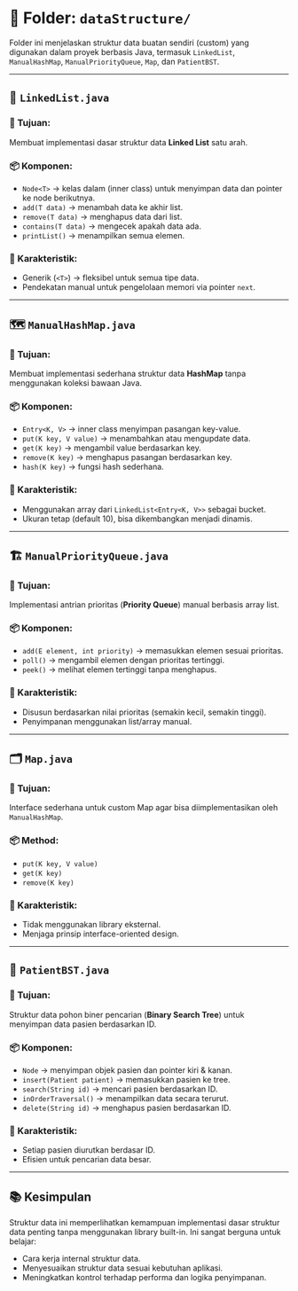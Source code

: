 # 📁 Folder: `dataStructure/`


Folder ini menjelaskan struktur data buatan sendiri (custom) yang digunakan dalam proyek berbasis Java, termasuk `LinkedList`, `ManualHashMap`, `ManualPriorityQueue`, `Map`, dan `PatientBST`.

---

## 🔗 `LinkedList.java`

### 🎯 Tujuan:

Membuat implementasi dasar struktur data **Linked List** satu arah.

### 📦 Komponen:

* `Node<T>` → kelas dalam (inner class) untuk menyimpan data dan pointer ke node berikutnya.
* `add(T data)` → menambah data ke akhir list.
* `remove(T data)` → menghapus data dari list.
* `contains(T data)` → mengecek apakah data ada.
* `printList()` → menampilkan semua elemen.

### 🔧 Karakteristik:

* Generik (`<T>`) → fleksibel untuk semua tipe data.
* Pendekatan manual untuk pengelolaan memori via pointer `next`.

---

## 🗺️ `ManualHashMap.java`

### 🎯 Tujuan:

Membuat implementasi sederhana struktur data **HashMap** tanpa menggunakan koleksi bawaan Java.

### 📦 Komponen:

* `Entry<K, V>` → inner class menyimpan pasangan key-value.
* `put(K key, V value)` → menambahkan atau mengupdate data.
* `get(K key)` → mengambil value berdasarkan key.
* `remove(K key)` → menghapus pasangan berdasarkan key.
* `hash(K key)` → fungsi hash sederhana.

### 🔧 Karakteristik:

* Menggunakan array dari `LinkedList<Entry<K, V>>` sebagai bucket.
* Ukuran tetap (default 10), bisa dikembangkan menjadi dinamis.

---

## 🏗️ `ManualPriorityQueue.java`

### 🎯 Tujuan:

Implementasi antrian prioritas (**Priority Queue**) manual berbasis array list.

### 📦 Komponen:

* `add(E element, int priority)` → memasukkan elemen sesuai prioritas.
* `poll()` → mengambil elemen dengan prioritas tertinggi.
* `peek()` → melihat elemen tertinggi tanpa menghapus.

### 🔧 Karakteristik:

* Disusun berdasarkan nilai prioritas (semakin kecil, semakin tinggi).
* Penyimpanan menggunakan list/array manual.

---

## 🗂️ `Map.java`

### 🎯 Tujuan:

Interface sederhana untuk custom Map agar bisa diimplementasikan oleh `ManualHashMap`.

### 📦 Method:

* `put(K key, V value)`
* `get(K key)`
* `remove(K key)`

### 🔧 Karakteristik:

* Tidak menggunakan library eksternal.
* Menjaga prinsip interface-oriented design.

---

## 🌳 `PatientBST.java`

### 🎯 Tujuan:

Struktur data pohon biner pencarian (**Binary Search Tree**) untuk menyimpan data pasien berdasarkan ID.

### 📦 Komponen:

* `Node` → menyimpan objek pasien dan pointer kiri & kanan.
* `insert(Patient patient)` → memasukkan pasien ke tree.
* `search(String id)` → mencari pasien berdasarkan ID.
* `inOrderTraversal()` → menampilkan data secara terurut.
* `delete(String id)` → menghapus pasien berdasarkan ID.

### 🔧 Karakteristik:

* Setiap pasien diurutkan berdasar ID.
* Efisien untuk pencarian data besar.

---

## 📚 Kesimpulan

Struktur data ini memperlihatkan kemampuan implementasi dasar struktur data penting tanpa menggunakan library built-in. Ini sangat berguna untuk belajar:

* Cara kerja internal struktur data.
* Menyesuaikan struktur data sesuai kebutuhan aplikasi.
* Meningkatkan kontrol terhadap performa dan logika penyimpanan.


